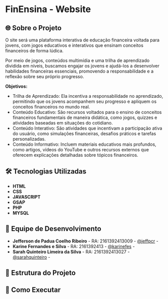 # FinEnsina - Website

## 🌐 Sobre o Projeto
O site será uma plataforma interativa de educação financeira voltada para jovens, com jogos educativos e interativos que ensinam conceitos financeiros de forma lúdica. 

Por meio de jogos, conteúdos multimídia e uma trilha de aprendizado dividida em níveis, buscamos engajar os jovens e ajudá-los a desenvolver habilidades financeiras essenciais, promovendo a responsabilidade e a reflexão sobre seu próprio progresso.

**Objetivos:**
- Trilha de Aprendizado: Ela incentiva a responsabilidade no aprendizado, permitindo que os jovens acompanhem seu progresso e apliquem os conceitos financeiros no mundo real.
- Conteúdo Educativo: São recursos voltados para o ensino de conceitos financeiros fundamentais de maneira didática, como jogos, quizzes e atividades baseadas em situações do cotidiano.  
- Conteúdo Interativo: São atividades que incentivam a participação ativa do usuário, como simulações financeiras, desafios práticos e tarefas personalizadas. 
- Conteúdo Informativo: Incluem materiais educativos mais profundos, como artigos, vídeos do YouTube e outros recursos externos que oferecem explicações detalhadas sobre tópicos financeiros.

## 🛠️ Tecnologias Utilizadas
- **HTML**
- **CSS**
- **JAVASCRIPT**
- **GSAP**
- **PHP**
- **MYSQL**

## 👥 Equipe de Desenvolvimento
- **Jefferson de Padua Coelho Ribeiro** - RA: 2161392413009 - [@jeffpcr](https://github.com/jeffpcr) - 
- **Karine Fernandes e Silva** - RA: 2161392413 - [@karinefes](https://github.com/karinefes) -
- **Sarah Quinteiro Limeira da Silva** - RA: 2161392413027 - [@sarahquinteiro](https://github.com/sarahquinteiro) -  

## 📂 Estrutura do Projeto

## 🚀 Como Executar

